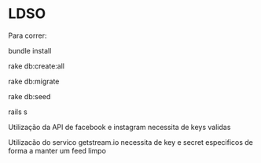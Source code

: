 # LDSO

Para correr:


bundle install

rake db:create:all

rake db:migrate

rake db:seed

rails s

Utilização da API de facebook e instagram necessita de keys validas


Utilizacão do servico getstream.io necessita de key e secret especificos de forma a manter um feed limpo
